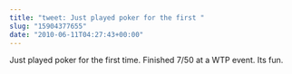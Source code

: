 ```yaml
---
title: "tweet: Just played poker for the first "
slug: "15904377655"
date: "2010-06-11T04:27:43+00:00"
---
```

Just played poker for the first time. Finished 7/50 at a WTP event. Its fun.